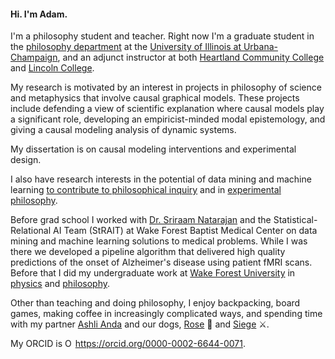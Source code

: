 #### Hi. I'm Adam.

I'm a philosophy student and teacher. Right now I'm a graduate student in the [philosophy department][0] at the [University of Illinois at Urbana-Champaign][1], and an adjunct instructor at both [Heartland Community College][4] and [Lincoln College][5].

My research is motivated by an interest in projects in philosophy of science and metaphysics that involve causal graphical models. These projects include defending a view of scientific explanation where causal models play a significant role, developing an empiricist-minded modal epistemology, and giving a causal modeling analysis of dynamic systems. 

My dissertation is on causal modeling interventions and experimental design. 

I also have research interests in the potential of data mining and machine learning [to contribute to philosophical inquiry][2] and in [experimental philosophy][3].

Before grad school I worked with [Dr. Sriraam Natarajan][6] and the Statistical-Relational AI Team (StRAIT) at Wake Forest Baptist Medical Center on data mining and machine learning solutions to medical problems. While I was there we developed a pipeline algorithm that delivered high quality predictions of the onset of Alzheimer's disease using patient fMRI scans. Before that I did my undergraduate work at [Wake Forest University][7] in [physics][8] and [philosophy][9].

Other than teaching and doing philosophy, I enjoy backpacking, board games, making coffee in increasingly complicated ways, and spending time with my partner [Ashli Anda][13] and our dogs, [Rose][10] 🌹 and [Siege][14] ⚔️. 

My ORCID is <a href="https://orcid.org/0000-0002-6644-0071"><img src="https://members.orcid.org/sites/default/files/vector_iD_icon.svg" style="width:1em;margin-right:.2em;" alt="ORCID iD icon">https://orcid.org/0000-0002-6644-0071</a>.

[6]: http://utdallas.edu/~sriraam.natarajan/
[7]: http://wfu.edu
[8]: http://physics.wfu.edu
[9]: http://wfu.edu/philosophy
[10]: https://adamdedwards.com/rose
[11]: https://illinois.academia.edu/adamedwards
[12]: https://chroniclevitae.com/people/1599-adam-edwards/profile
[13]: http://theanda.com
[14]: http://theanda.com/wp-content/uploads/2016/07/IMG-3061-768x1024.jpg

[0]: http://www.philosophy.illinois.edu/
[1]: http://www.illinois.edu/
[2]: http://adamdedwards.com/sep-analysis
[3]: http://poplab.philosophy.illinois.edu/
[4]: http://www.heartland.edu
[5]: https://abe.lincolncollege.edu/
